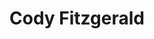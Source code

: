 ---
title: Cody Fitzgerald
position: Undergraduate Researcher
layout: default
contact:
publications: 
image: /images/user-icon.svg
group: undergrad
year-start: 2012
year-end: 2015
---